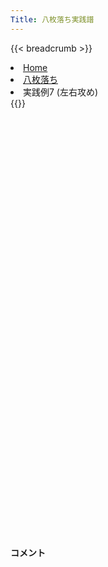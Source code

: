```yaml
---
Title: 八枚落ち実践譜
---
```

{{< breadcrumb >}}
  <li class="breadcrumb-item"><a href="/shogi-beginners/">Home</a></li>
  <li class="breadcrumb-item"><a href="/shogi-beginners/8mai/">八枚落ち</a></li>
  <li class="breadcrumb-item active" aria-current="page">実践例7 (左右攻め)</li>
{{</ breadcrumb >}}
<div class="row pt-3">
  <div class="col-lg-1"></div>
  <div class="col-sm" tabindex="-1">
    <script id="example-kif" type="text/plain">
手合割：八枚落ち
下手：下手
上手：上手
手数----指手---------消費時間--
*<ruby>左右<rt>さゆう</rt></ruby><ruby>攻<rt>せ</rt></ruby>めの<ruby>勝<rt>か</rt></ruby>ち<ruby>方<rt>かた</rt></ruby>をおぼえましょう。
*<div class="text-center"><img class="img-fluid pt-3 w-50" src="/shogi-beginners/img/cat13.webp"></div>
   1 ７二金(61)
   2 ７六歩(77)
   3 ４二玉(51)
   4 ６六角(88)
   5 ８四歩(83)
*<ruby>端<rt>はし</rt></ruby><ruby>攻<rt>せ</rt></ruby>めを<ruby>無理<rt>むり</rt></ruby>やり<ruby>受<rt>う</rt></ruby>ける<ruby>手<rt>て</rt></ruby>です。
   6 同　角(66)
   7 ８三金(72)
   8 ６六角(84)
   9 ３二金(41)
  10 ２六歩(27)
*８<ruby>筋<rt>すじ</rt></ruby>から<ruby>攻<rt>せ</rt></ruby>めてもいいですが、２<ruby>筋<rt>すじ</rt></ruby>から<ruby>攻<rt>せ</rt></ruby>めてみましょう。
  11 ６四歩(63)
  12 ５六歩(57)
*おぼえてほしい<ruby>手<rt>て</rt></ruby>です。☗<ruby>１三角成<rt>いちさんかくなり</rt></ruby>もねらっています。
  13 ２二金(32)
  14 ２五歩(26)
  15 ３二玉(42)
  16 ２四歩(25)
  17 ７四歩(73)
  18 ７七桂(89)
*<ruby>歩成<rt>ふなり</rt></ruby>を<ruby>急<rt>いそ</rt></ruby>ぐ<ruby>必要<rt>ひつよう</rt></ruby>はありません。
  19 １四歩(13)
  20 １六歩(17)
*<ruby>歩成<rt>ふなり</rt></ruby>より<ruby>攻<rt>せ</rt></ruby>めの<ruby>足<rt>あし</rt></ruby><ruby>掛<rt>が</rt></ruby>かりを<ruby>作<rt>つく</rt></ruby>ることが<ruby>大事<rt>だいじ</rt></ruby>です。この<ruby>手<rt>て</rt></ruby>で１<ruby>筋<rt>すじ</rt></ruby>からの<ruby>攻<rt>せ</rt></ruby>めができました。
  21 ２四歩(23)
  22 同　飛(28)
  23 ７三金(83)
  24 １四飛(24)
*<ruby>角<rt>かく</rt></ruby>はいつでも<ruby>成<rt>な</rt></ruby>れるので<ruby>飛車成<rt>ひしゃなり</rt></ruby>を<ruby>一番<rt>いちばん</rt></ruby>に<ruby>目指<rt>めざ</rt></ruby>します。
  25 ６三金(73)
  26 １一飛成(14)
  27 ２一金(22)
  28 １五龍(11)
  29 ５四金(63)
  30 ９三角成(66)
*ゆっくりでも<ruby>確実<rt>かくじつ</rt></ruby>にいきましょう。
  31 ４四歩(43)
  32 ８五龍(15)
*<ruby>右<rt>みぎ</rt></ruby>から<ruby>攻<rt>せ</rt></ruby>めるより<ruby>左<rt>ひだり</rt></ruby>から<ruby>攻<rt>せ</rt></ruby>めるほうが<ruby>早<rt>はや</rt></ruby>そうなので、<ruby>龍<rt>りゅう</rt></ruby>を<ruby>左<rt>ひだり</rt></ruby>に<ruby>移動<rt>いどう</rt></ruby>します。
  33 ４三玉(32)
  34 ７一馬(93)
  35 ３二玉(43)
*<ruby>問題<rt>もんだい</rt></ruby>: <ruby>次<rt>つぎ</rt></ruby>の<ruby>手<rt>て</rt></ruby>を<ruby>考<rt>かんが</rt></ruby>えてみましょう。
*<div><img class="img-fluid" src="/shogi-beginners/img/cat2.webp"></div>
  36 ２四歩打
*<ruby>王<rt>おう</rt></ruby>の<ruby>逃<rt>に</rt></ruby>げ<ruby>道<rt>みち</rt></ruby>をふさぐ<ruby>手<rt>て</rt></ruby>。このような<ruby>手<rt>て</rt></ruby>が<ruby>指<rt>さ</rt></ruby>せると<ruby>八枚<rt>はちまい</rt></ruby><ruby>落<rt>お</rt></ruby>ちで<ruby>負<rt>ま</rt></ruby>けることはなくなるでしょう。
  37 ８四歩打
  38 ７四龍(85)
  39 ２二玉(32)
  40 ６一馬(71)
  41 １三玉(22)
*<ruby>問題<rt>もんだい</rt></ruby>: <ruby>次<rt>つぎ</rt></ruby>の<ruby>手<rt>て</rt></ruby>を<ruby>考<rt>かんが</rt></ruby>えてみましょう。
*<div><img class="img-fluid" src="/shogi-beginners/img/cat2.webp"></div>
  42 ２五馬(61)
*ゆっくりでも<ruby>確実<rt>かくじつ</rt></ruby>に。<ruby>駒<rt>こま</rt></ruby>は<ruby>取<rt>と</rt></ruby>られないようにしましょう。
  43 ２二金(21)
  44 １五歩(16)
  45 １二玉(13)
  46 ７一龍(74)
  47 １三金(22)
  48 １四歩(15)
  49 ２三金(13)
  50 ６二龍(71)
  51 １一玉(12)
  52 ２三歩成(24)
  53 ３四歩(33)
  54 ２二と(23)
  55 投了
*<a href="/shogi-beginners/8mai/">
*<ruby>復習<rt>ふくしゅう</rt></ruby>しよう！
*<div class="text-center"><img class="img-fluid pt-3 w-50" src="/shogi-beginners/img/cat0.webp"></div></a>
まで54手で下手の勝ち
    </script>
    <svg id="example" xmlns="http://www.w3.org/2000/svg" viewBox="0,0,400,540"></svg>
  </div>
  <div class="col-sm">
    <h4 class="pt-3">コメント</h4>
    <div id="comment"></div>
  </div>
  <div class="col-lg-1"></div>
</div>

